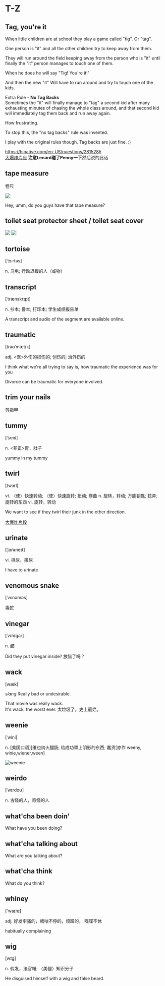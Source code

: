 # T-Z

## Tag, you're it

When little children are at school they play a game called "tig". Or "tag".

One person is "it" and all the other children try to keep away from them.

They will run around the field keeping away from the person who is "it" until finally the "it" person manages to touch one of them.

When he does he will say "Tig! You're it!"

And then the new "it" Will have to run around and try to touch one of the kids.

Extra Rule - **No Tag Backs**\
Sometimes the "it" will finally manage to "tag" a second kid after many exhausting minutes of chasing the whole class around, and that second kid will immediately tag them back and run away again.

How frustrating.

To stop this, the "no tag backs" rule was invented.

I play with the original rules though. Tag backs are just fine. :)

<https://hinative.com/en-US/questions/2815285>\
[大爆炸片段](https://www.ixigua.com/7024854238245159438) **注意Lenard碰了Penny一下**然后说的此话


## tape measure

卷尺

![](pix/tapeMeasure.jpg)

Hey, umm, do you guys have that tape measure?


## toilet seat protector sheet / toilet seat cover

![](pix/seat_cover.jpg)
![](pix/seat_covers.jpg)


## tortoise

[ˈtɔːrtəs]

n.
乌龟; 行动迟缓的人（或物）


## transcript

[ˈtrænskrɪpt]

n.
抄本; 誊本; 打印本; 学生成绩报告单

A transcript and audio of the segment are available online.


## traumatic

[traʊˈmætɪk]

adj.
<医>外伤的损伤的; 创伤的; 治外伤的

I think what we're all trying to say is, how traumatic the experience was for you

Divorce can be traumatic for everyone involved.


## trim your nails

剪指甲


## tummy

[ˈtʌmi]

n.
<非正>胃，肚子

yummy in my tummy


## twirl

[twɜrl]

vt.
（使）快速转动; （使）快速旋转; 扭动; 卷曲
n.
旋转，转动; 万能钥匙; 捻弄; 旋转的东西
vi.
旋转，转动

We want to see if they twirl their junk in the other direction.

[大爆炸片段](https://www.ixigua.com/7010030799319892493)


## urinate

[ˈjʊrəneɪt]

vi.
排尿，撒尿

I have to urinate


## venomous snake

[ˈvɛnəməs]

毒蛇


## vinegar

[ˈvɪnɪɡər]

n.
醋

Did they put vinegar inside? 放醋了吗？


## wack

[wæk]

*slang* Really bad or undesirable.

That movie was really wack.\
It's wack, the worst ever. 太垃圾了，史上最烂。


## weenie

[ˈwini]

n.
[美国口语]]维也纳火腿肠; 给成功罩上阴影的东西; 蠢货[亦作 weeny, winie,wiener,ween]

![weenie](pix/weenie.jpg)


## weirdo

[ˈwɪrdoʊ]

n.
古怪的人，奇怪的人


## what'cha been doin'

What have you been doing?


## what'cha talking about

What are you talking about?


## what'cha think

What do you think?


## whiney

['waɪnɪ]

adj.
好发牢骚的，嘀咕不停的，烦躁的，
喋喋不休

habitually complaining


## wig

[wɪɡ]

n.
假发，法官帽; 〈美俚〉知识分子

He disguised himself with a wig and false beard.



